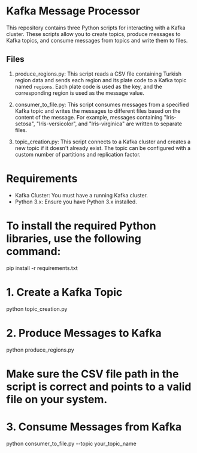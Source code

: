 # Kafka Message Processor

This repository contains three Python scripts for interacting with a Kafka cluster. These scripts allow you to create topics, produce messages to Kafka topics, and consume messages from topics and write them to files.

## Files

1. produce_regions.py: 
   This script reads a CSV file containing Turkish region data and sends each region and its plate code to a Kafka topic named `regions`. Each plate code is used as the key, and the corresponding region is used as the message value.

2. consumer_to_file.py: 
   This script consumes messages from a specified Kafka topic and writes the messages to different files based on the content of the message. For example, messages containing "Iris-setosa", "Iris-versicolor", and "Iris-virginica" are written to separate files.

3. topic_creation.py: 
   This script connects to a Kafka cluster and creates a new topic if it doesn't already exist. The topic can be configured with a custom number of partitions and replication factor.

# Requirements

- Kafka Cluster: You must have a running Kafka cluster.
- Python 3.x: Ensure you have Python 3.x installed.

# To install the required Python libraries, use the following command:
pip install -r requirements.txt

# 1. Create a Kafka Topic
python topic_creation.py

# 2. Produce Messages to Kafka
python produce_regions.py

# Make sure the CSV file path in the script is correct and points to a valid file on your system.

# 3. Consume Messages from Kafka
python consumer_to_file.py --topic your_topic_name
